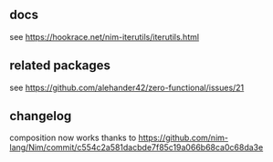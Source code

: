 ## docs
see https://hookrace.net/nim-iterutils/iterutils.html

## related packages
see https://github.com/alehander42/zero-functional/issues/21

## changelog
composition now works thanks to https://github.com/nim-lang/Nim/commit/c554c2a581dacbde7f85c19a066b68ca0c68da3e
